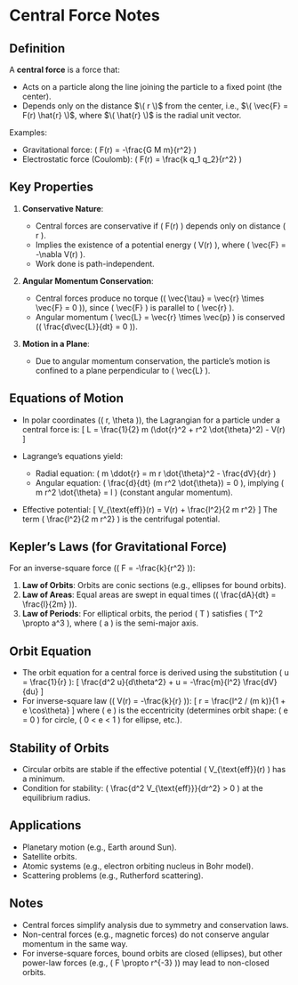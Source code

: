 # Central Force Notes

## Definition
A **central force** is a force that:
- Acts on a particle along the line joining the particle to a fixed point (the center).
- Depends only on the distance $\( r \)$ from the center, i.e., $\( \vec{F} = F(r) \hat{r} \)$, where $\( \hat{r} \)$ is the radial unit vector.

Examples:
- Gravitational force: \( F(r) = -\frac{G M m}{r^2} \)
- Electrostatic force (Coulomb): \( F(r) = \frac{k q_1 q_2}{r^2} \)

## Key Properties
1. **Conservative Nature**:
   - Central forces are conservative if \( F(r) \) depends only on distance \( r \).
   - Implies the existence of a potential energy \( V(r) \), where \( \vec{F} = -\nabla V(r) \).
   - Work done is path-independent.

2. **Angular Momentum Conservation**:
   - Central forces produce no torque (\( \vec{\tau} = \vec{r} \times \vec{F} = 0 \)), since \( \vec{F} \) is parallel to \( \vec{r} \).
   - Angular momentum \( \vec{L} = \vec{r} \times \vec{p} \) is conserved (\( \frac{d\vec{L}}{dt} = 0 \)).

3. **Motion in a Plane**:
   - Due to angular momentum conservation, the particle’s motion is confined to a plane perpendicular to \( \vec{L} \).

## Equations of Motion
- In polar coordinates (\( r, \theta \)), the Lagrangian for a particle under a central force is:
  \[
  L = \frac{1}{2} m (\dot{r}^2 + r^2 \dot{\theta}^2) - V(r)
  \]
- Lagrange’s equations yield:
  - Radial equation: \( m \ddot{r} = m r \dot{\theta}^2 - \frac{dV}{dr} \)
  - Angular equation: \( \frac{d}{dt} (m r^2 \dot{\theta}) = 0 \), implying \( m r^2 \dot{\theta} = l \) (constant angular momentum).

- Effective potential: 
  \[
  V_{\text{eff}}(r) = V(r) + \frac{l^2}{2 m r^2}
  \]
  The term \( \frac{l^2}{2 m r^2} \) is the centrifugal potential.

## Kepler’s Laws (for Gravitational Force)
For an inverse-square force (\( F = -\frac{k}{r^2} \)):
1. **Law of Orbits**: Orbits are conic sections (e.g., ellipses for bound orbits).
2. **Law of Areas**: Equal areas are swept in equal times (\( \frac{dA}{dt} = \frac{l}{2m} \)).
3. **Law of Periods**: For elliptical orbits, the period \( T \) satisfies \( T^2 \propto a^3 \), where \( a \) is the semi-major axis.

## Orbit Equation
- The orbit equation for a central force is derived using the substitution \( u = \frac{1}{r} \):
  \[
  \frac{d^2 u}{d\theta^2} + u = -\frac{m}{l^2} \frac{dV}{du}
  \]
- For inverse-square law (\( V(r) = -\frac{k}{r} \)):
  \[
  r = \frac{l^2 / (m k)}{1 + e \cos\theta}
  \]
  where \( e \) is the eccentricity (determines orbit shape: \( e = 0 \) for circle, \( 0 < e < 1 \) for ellipse, etc.).

## Stability of Orbits
- Circular orbits are stable if the effective potential \( V_{\text{eff}}(r) \) has a minimum.
- Condition for stability: \( \frac{d^2 V_{\text{eff}}}{dr^2} > 0 \) at the equilibrium radius.

## Applications
- Planetary motion (e.g., Earth around Sun).
- Satellite orbits.
- Atomic systems (e.g., electron orbiting nucleus in Bohr model).
- Scattering problems (e.g., Rutherford scattering).

## Notes
- Central forces simplify analysis due to symmetry and conservation laws.
- Non-central forces (e.g., magnetic forces) do not conserve angular momentum in the same way.
- For inverse-square forces, bound orbits are closed (ellipses), but other power-law forces (e.g., \( F \propto r^{-3} \)) may lead to non-closed orbits.

